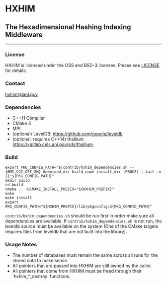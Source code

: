 # HXHIM
## The Hexadimensional Hashing Indexing Middleware
----

### License
HXHIM is licensed under the OSS and BSD-3 licenses. Please see [LICENSE](LICENSE) for details.

### Contact
hxhim@lanl.gov

### Dependencies
* C++11 Compiler
* CMake 3
* MPI
* (optional) LevelDB: https://github.com/google/leveldb
* (optional, requires C++14) thallium: https://xgitlab.cels.anl.gov/sds/thallium

### Build
```
export PKG_CONFIG_PATH="$(contrib/hxhim_dependencies.sh --{BMI,CCI,OFI,SM} download_dir build_name install_dir [PROCS] | tail -n 1):${PKG_CONFIG_PATH}"
mkdir build
cd build
cmake .. -DCMAKE_INSTALL_PREFIX="${HXHIM_PREFIX}"
make
make install
export PKG_CONFIG_PATH="${HXHIM_PREFIX}/lib/pkgconfig:${PKG_CONFIG_PATH}"
```

`contrib/hxhim_dependencies.sh` should be run first in order make sure
all dependencies are available.  If `contrib/hxhim_dependencies.sh` is
not run, the leveldb source must be available on the system (One of
the CMake targets requires files from leveldb that are not built into
the library).

### Usage Notes
* The number of databases must remain the same across all runs for the stored data to make sense.
* All pointers that are passed into HXHIM are still owned by the caller.
* All pointers that come from HXHIM must be freed through their 'hxhim_*_destroy' functions.
